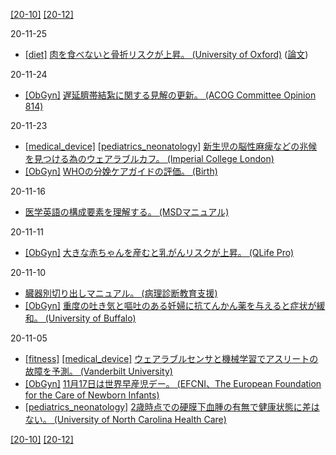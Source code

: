 [\[20-10\]](2010.md) [\[20-12\]](2012.md)

20-11-25
* [\[diet\]](diet.md) [肉を食べないと骨折リスクが上昇。 (University of Oxford)](https://www.ceu.ox.ac.uk/news/results-show-higher-fracture-risks-for-vegans-vegetarians-and-pescatarians-than-meat-eaters) ([論文](https://bmcmedicine.biomedcentral.com/articles/10.1186/s12916-020-01815-3))

20-11-24
* [\[ObGyn\]](ObGyn.md) [遅延臍帯結紮に関する見解の更新。 (ACOG Committee Opinion 814)](https://www.acog.org/clinical/clinical-guidance/committee-opinion/articles/2020/12/delayed-umbilical-cord-clamping-after-birth)

20-11-23
* [\[medical_device\]](medical_device.md) [\[pediatrics_neonatology\]](pediatrics_neonatology.md) [新生児の脳性麻痺などの兆候を見つける為のウェアラブルカフ。 (Imperial College London)](https://www.imperial.ac.uk/news/209073/new-non-invasive-technology-could-spot-early/)
* [\[ObGyn\]](ObGyn.md) [WHOの分娩ケアガイドの評価。 (Birth)](https://onlinelibrary.wiley.com/doi/10.1111/birt.12511)

20-11-16
* [医学英語の構成要素を理解する。 (MSDマニュアル)](https://www.msdmanuals.com/ja-jp/%E3%83%9B%E3%83%BC%E3%83%A0/resourcespages/%E5%8C%BB%E5%AD%A6%E7%94%A8%E8%AA%9E%E3%82%92%E7%90%86%E8%A7%A3%E3%81%99%E3%82%8B)

20-11-11
* [\[ObGyn\]](ObGyn.md) [大きな赤ちゃんを産むと乳がんリスクが上昇。 (QLife Pro)](http://www.qlifepro.com/news/20120802/lays-out-a-big-baby-that-breast-cancer-risk-more-than-doubled.html)

20-11-10
* [臓器別切り出しマニュアル。 (病理診断教育支援)](https://www.palana.or.jp/ipath/manual)
* [\[ObGyn\]](ObGyn.md) [重度の吐き気と嘔吐のある妊婦に抗てんかん薬を与えると症状が緩和。 (University of Buffalo)](http://www.buffalo.edu/news/releases/2020/11/007.html)

20-11-05
* [\[fitness\]](fitness.md) [\[medical_device\]](medical_device.md) [ウェアラブルセンサと機械学習でアスリートの故障を予測。 (Vanderbilt University)](https://engineering.vanderbilt.edu/news/2020/wearable-sensor-algorithms-powered-by-machine-learning-could-be-key-to-preventing-runners-injuries/)
* [\[ObGyn\]](ObGyn.md) [11月17日は世界早産児デー。 (EFCNI、The European Foundation for the Care of Newborn Infants)](https://www.efcni.org/activities/campaigns/wpd/)
* [\[pediatrics_neonatology\]](pediatrics_neonatology.md) [2歳時点での硬膜下血腫の有無で健康状態に差はない。 (University of North Carolina Health Care)](https://news.unchealthcare.org/2020/10/children-with-asymptomatic-brain-bleeds-as-newborns-show-normal-brain-development-at-age-2/)

[\[20-10\]](2010.md) [\[20-12\]](2012.md)
